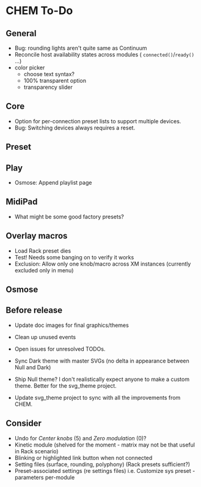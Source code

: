 # CHEM To-Do

## General

- Bug: rounding lights aren't quite same as Continuum
- Reconcile host availability states across modules ( `connected()`/`ready()` ...)
- color picker
  - choose text syntax?
  - 100% transparent option
  - transparency slider

## Core

- Option for per-connection preset lists to support multiple devices.
- Bug: Switching devices always requires a reset.

## Preset

## Play

- Osmose: Append playlist page

## MidiPad

- What might be some good factory presets?

## Overlay macros

- Load Rack preset dies
- Test! Needs some banging on to verify it works
- Exclusion: Allow only one knob/macro across XM instances (currently excluded only in menu)

## Osmose

## Before release

- Update doc images for final graphics/themes

- Clean up unused events

- Open issues for unresolved TODOs.

- Sync Dark theme with master SVGs (no delta in appearance between Null and Dark)

- Ship Null theme? I don't realistically expect anyone to make a custom theme.
  Better for the svg_theme project.

- Update svg_theme project to sync with all the improvements from CHEM.

## Consider

- Undo for _Center knobs_ (5) and _Zero modulation_ (0)?
- Kinetic module (shelved for the moment - matrix may not be that useful in Rack scenario)
- Blinking or highlighted link button when not connected
- Setting files (surface, rounding, polyphony) (Rack presets sufficient?)
- Preset-associated settings (re settings files) i.e. Customize sys preset - parameters per-module
